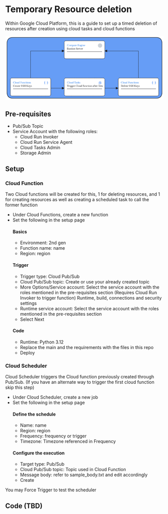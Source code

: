 # Temporary Resource deletion 

Within Google Cloud Platform, this is a guide to set up a timed deletion of resources after creation using cloud tasks and cloud functions

![Architecture Diagram.](images/BastionSSH.png)

## Pre-requisites
 - Pub/Sub Topic
 - Service Account with the following roles:
    - Cloud Run Invoker
    - Cloud Run Service Agent
    - Cloud Tasks Admin
    - Storage Admin

## Setup

### Cloud Function
Two Cloud functions will be created for this, 1 for deleting resources, and 1 for creating resources as well as creating a scheduled task to call the former function

 - Under Cloud Functions, create a new function
 - Set the following in the setup page
    #### Basics
    - Environment: 2nd gen
    - Function name: name
    - Region: region
    #### Trigger
    - Trigger type: Cloud Pub/Sub
    - Cloud Pub/Sub topic: Create or use your already created topic
    - More Options/Service account: Select the service account with the roles mentioned in the pre-requisites section (Requires Cloud Run Invoker to trigger function)
    Runtime, build, connections and security settings
    - Runtime service account: Select the service account with the roles mentioned in the pre-requisites section
    - Select Next
    #### Code
    - Runtime: Python 3.12
    - Replace the main and the requirements with the files in this repo
    - Deploy

### Cloud Scheduler
Cloud Scheduler triggers the Cloud function previously created through Pub/Sub.
(If you have an alternate way to trigger the first cloud function skip this step)

 - Under Cloud Scheduler, create a new job
 - Set the following in the setup page
    #### Define the schedule
    - Name: name
    - Region: region
    - Frequency: frequency or trigger
    - Timezone: Timezone referenced in Frequency
    #### Configure the execution
    - Target type: Pub/Sub
    - Cloud Pub/Sub topic: Topic used in Cloud Function
    - Message body: refer to sample_body.txt and edit accordingly
    - Create

You may Force Trigger to test the scheduler

## Code (TBD)